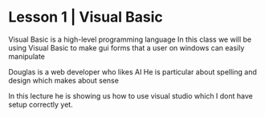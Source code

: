 # Lesson 1 | Visual Basic

Visual Basic is a high-level programming language
In this class we will be using Visual Basic to make gui forms that a user
on windows can easily manipulate

Douglas is a web developer who likes AI
He is particular about spelling and design which makes about sense

In this lecture he is showing us how to use visual studio which I dont have
setup correctly yet.


